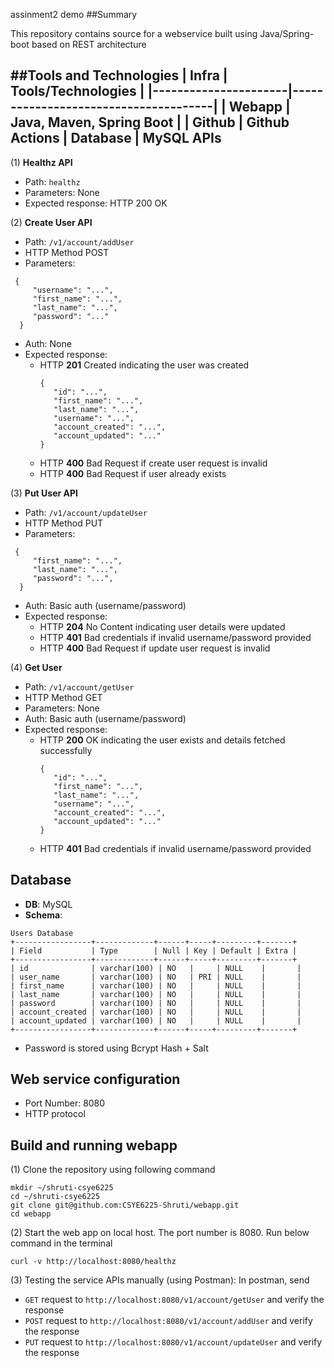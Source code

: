 assinment2 demo
##Summary

This repository contains source for a webservice built using Java/Spring-boot based on REST architecture

##Tools and Technologies
| Infra                | Tools/Technologies                   |
|----------------------|--------------------------------------|
| Webapp               | Java, Maven, Spring Boot             |
| Github               | Github Actions
| Database             | MySQL
APIs
----------------------
(1) **Healthz API**
- Path: ``healthz``
- Parameters: None
- Expected response: HTTP 200 OK

(2) **Create User API**
- Path: ``/v1/account/addUser``
- HTTP Method POST
- Parameters:
```
 {
     "username": "...",
     "first_name": "...",
     "last_name": "...",
     "password": "..."
  }
```
- Auth: None
- Expected response:
    - HTTP **201** Created indicating the user was created
      ```
      {
         "id": "...",
         "first_name": "...",
         "last_name": "...",
         "username": "...",
         "account_created": "...",
         "account_updated": "..."
      }
      ```
    - HTTP **400** Bad Request if create user request is invalid
    - HTTP **400** Bad Request if user already exists
      
(3) **Put User API**
- Path: ``/v1/account/updateUser``
- HTTP Method PUT
- Parameters:
```
 {
     "first_name": "...",
     "last_name": "...",
     "password": "...",
  }
```
- Auth: Basic auth (username/password)
- Expected response:
    - HTTP **204** No Content indicating user details were updated
    - HTTP **401** Bad credentials if invalid username/password provided
    - HTTP **400** Bad Request if update user request is invalid

(4) **Get User**
- Path: ``/v1/account/getUser``
- HTTP Method GET
- Parameters: None
- Auth: Basic auth (username/password)
- Expected response:
    - HTTP **200** OK indicating the user exists and details fetched successfully
      ```
      {
         "id": "...",
         "first_name": "...",
         "last_name": "...",
         "username": "...",
         "account_created": "...",
         "account_updated": "..."
      }
      ```
    - HTTP **401** Bad credentials if invalid username/password provided

Database
----------------------
- **DB**: MySQL
- **Schema**:
```
Users Database
+-----------------+-------------+------+-----+---------+-------+
| Field           | Type        | Null | Key | Default | Extra |
+-----------------+-------------+------+-----+---------+-------+
| id              | varchar(100) | NO   |     | NULL    |       |
| user_name       | varchar(100) | NO   | PRI | NULL    |       |
| first_name      | varchar(100) | NO   |     | NULL    |       |
| last_name       | varchar(100) | NO   |     | NULL    |       |
| password        | varchar(100) | NO   |     | NULL    |       |
| account_created | varchar(100) | NO   |     | NULL    |       |
| account_updated | varchar(100) | NO   |     | NULL    |       |
+-----------------+-------------+------+-----+---------+-------+
```
- Password is stored using Bcrypt Hash + Salt

Web service configuration
----------------------
- Port Number: 8080
- HTTP protocol

Build and running webapp
----------------------
(1) Clone the repository using following command

```
mkdir ~/shruti-csye6225
cd ~/shruti-csye6225
git clone git@github.com:CSYE6225-Shruti/webapp.git
cd webapp
```

(2) Start the web app on local host.
The port number is 8080.
Run below command in the terminal
```
curl -v http://localhost:8080/healthz
```
(3) Testing the service APIs manually (using Postman): In postman, send 
- ``GET`` request to ``http://localhost:8080/v1/account/getUser`` and verify the response
- ``POST`` request to ``http://localhost:8080/v1/account/addUser`` and verify the response
- ``PUT`` request to ``http://localhost:8080/v1/account/updateUser`` and verify the response
